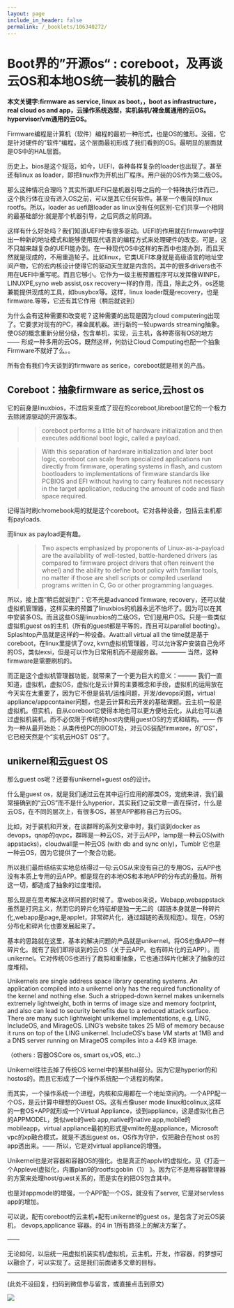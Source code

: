 ```yaml
---
layout: page
include_in_header: false
permalink: /_booklets/106340272/
---
```

Boot界的”开源os“ : coreboot，及再谈云OS和本地OS统一装机的融合
=====

__本文关键字:firmware as service, linux as boot，，boot as infrastructure，real cloud os and app，云操作系统选型，实机装机/裸金属通用的云OS。hypervisor/vm通用的云OS。__

Firmware编程是计算机（软件）编程的最初一种形式，也是OS的雏形。没错，它是针对硬件的”软件“编程。这个层面最初形成了我们看到的OS。最明显的层面就是OS中的HAL层面。

历史上。bios是这个规范，如今，UEFI，各种各样复杂的loader也出现了。甚至还有linux as loader，即把linux作为开机出厂程序。用户装的OS作为第二级OS。

那么这种情况合理吗？其实所谓UEFI只是机器引导之后的一个特殊执行体而已，这个执行体在没有进入OS之前，可以是其它任何软件。甚至一个极简的linux rootfs。所以，loader as uefi跟loader as linux没有任何区别-它们共享一个相同的最基础部分:就是那个机器引导，之后同质之前同源。

这样有什么好处吗？我们知道UEFI中有很多驱动。UEFI的作用就在firmware中提出一种新的地址模式和能够使用现代语言的编程方式来处理硬件的改变。可是，这不只越来越复杂的UEFI能办到。在一种现代OS中这样的东西中也能办到，而且天然就是现成的，不用重造轮子。比如linux，它类UEFI本身就是高级语言的地址空间产物，它的宏内核设计使得它的驱动天生就是内含的。其中的很多drivers也不用在UEFI中重写呢。而且它够小。它作为一级主板预置程序可以发挥像WINPE，LINUXPE,syno web assist,osx recovery一样的作用，而且，除此之外，os还能兼能提供现成的工具，如busybox等。这样，linux loader既是recovery，也是firmware.等等，它还有其它作用（稍后就说到）

为什么会有这种需要和改变呢？这种需要的出现是因为cloud computering出现了。它要求对现有的PC，裸金属机器。进行新的一轮upwards streaming抽象。使OS的概念重新分层分级，包含单机，实现，云主机，各种寄宿有OS的地方 —— 形成一种多用的云OS，既然这样，何妨让Cloud Computing也配一个抽象Firmware不就好了么。。

所有会有我们今天谈到的firmware as serice，coreboot就是相关的产品。

Coreboot：抽象firmware as serice,云host os
-----

它的前身是linuxbios，不过后来变成了现在的coreboot,libreboot是它的一个极力去除闭源驱动的开源版本。

>>coreboot performs a little bit of hardware initialization and then executes additional boot logic, called a payload.

>>With this separation of hardware initialization and later boot logic, coreboot can scale from specialized applications run directly from firmware, operating systems in flash, and custom bootloaders to implementations of firmware standards like PCBIOS and EFI without having to carry features not necessary in the target application, reducing the amount of code and flash space required.


记得当时刷chromebook用的就是这个coreboot。它对各种设备，包括云主机都有payloads.

而linux as payload更有趣。

>>Two aspects emphasized by proponents of Linux-as-a-payload are the availability of well-tested, battle-hardened drivers (as compared to firmware project drivers that often reinvent the wheel) and the ability to define boot policy with familiar tools, no matter if those are shell scripts or compiled userland programs written in C, Go or other programming languages.


所以，接上面“稍后就说到”：它不光是advanced firmware, recovery，还可以做虚拟机管理器，这样买来的预置了linuxbios的机器永远不怕坏了。因为可以在其中安装多OS。而且这些OS是linuxbios的二级OS，它们是用户OS。只是一些类似虚拟机guest os的主机（所有的guest都是平等的，而且可以parallel booting）。Splashtop产品就是这样的一种设备。Avatt:all virtual all the time就是基于coreboot，在linux里提供了ovz, kvm虚拟机管理器，可以允许客户安装自己免坏的OS，类似exsi，但是可以作为日常用机而不是服务器。———— 当然，这种firmware是需要刷机的。

而正是这个虚拟机管理器功能，就带来了一个更为巨大的意义：——— 我们一直知道，虚拟机，虚拟OS，虚拟化是云计算的主要概念和手段，虚拟机的运用放在今天实在太重要了，因为它不但是装机/运维问题，开发/devops问题，virtual appliance/appcontainer问题，也是云计算和云开发的基础课题。云主机一般是虚拟机。但实机，自从coreboot它使得本地也可以更方便地云化，从此也可以通过虚拟机装机。而不必仅限于传统的host内使用guestOS的方式和结构。—— 作为一种从最开始处：从类传统PC的BOOT处，对云OS装配firmware，的”OS”，它已经天然是个“实机云HOST OS”了。

unikernel和云guest OS
-----

那么guest os呢？还要有unikernel+guest os的设计。

什么是guest os，就是我们通过云在其中运行应用的那类OS，宠统来讲，我们最常接确到的“云OS”而不是什么hyperior，其实我们之前文章一直在探讨，什么是云OS，在不同的层次上，有很多OS，甚至APP都称自己为云OS。

比如，对于装机和开发，在谈群晖的系列文章中时，我们谈到docker as devops，qnap的qvpc，群晖是一种云OS，对于云APP，lamp是一种云OS(with appstacks)，cloudwall是一种云OS (with db and sync only)，Tumblr 它也是一种云OS，因为它提供了一个聚合功能。

所以我们最后结结实实地总结得过一句:云OS从来没有自己的专用OS，云APP也没有本质上专用的云APP。都是现在的本地OS和本地APP的分布式的叠加。所有这一切，都造成了抽象的过度堆彻。

那么现是在思考解决这样问题的时候了。拿webos来说，Webapp,webappstack虽然是打洞主义，然而它的碎片化特征却是独一无二的（超链本身就是一种碎片化,webapp是page,是applet，非常碎片化，通过超链的表现相连）。现在，OS的分布化和碎片化也要发展起来了。

基本的思路就在这里，基本的解决问题的产品就是unikernel。将OS也像APP一样碎片化。就有了我们即将谈到的云OS（关于云APP。也有碎片化的云APP）。而unikernel。它对传统OS也进行了裁剪和重抽象，它也通过碎片化解决了抽象的过度堆彻。

Unikernels are single address space library operating systems. An application compiled into a unikernel only has the required functionality of the kernel and nothing else. Such a stripped-down kernel makes unikernels extremely lightweight, both in terms of image size and memory footprint, and also can lead to security benefits due to a reduced attack surface. There are many such lightweight unikernel implementations, e.g, LING, IncludeOS, and MirageOS. LING’s website takes 25 MB of memory because it runs on top of the LING unikernel. IncludeOS’s base VM starts at 1MB and a DNS server running on MirageOS compiles into a 449 KB image.

（others : 容器OSCore os, smart os,vOS, etc..）

Unikernel往往去掉了传统OS kernel中的某些hal部分。因为它是hyperior的和hostos的。而且它形成了一个操作系统配一个进程的构架。

而其实，一个操作系统一个进程，内核和应用都在一个地址空间内。一个APP配一个OS，是云计算中理想的Guest OS。这有点像user mode linux和colinux,这样的一套OS+APP就形成一个Virtual Appliance，谈到appliance，这是虚拟化自己的APPMODEL，类似web的web app,native的native app,mobile的mobileapp，virtual appliance最初的形式是vmlite的是appliance，Microsoft vpc的xp融合模式，就是不透出guest os，OS作为守护，仅把融合在host os的app透出来。—— 所以，它是对virtual appliance的增强。

Unikernel也是对容器和容器OS的强化。也是真正的applvl的虚拟化。见《打造一个Applevel虚拟化，内置plan9的rootfs:goblin（1） 》。因为它不是用容器管理器的方案来处理host/guest关系的，而是实在的把OS包含其中。

也是对appmodel的增强，一个APP配一个OS，就没有了server, 它是对servless app的增加。

可以说，配有coreboot的云主机+配有unikernel的guest os，是包含了对云OS装机， devops,applicance 容器。的4 in 1所有路径上的解决方案了。

——


无论如何，以后统一用虚拟机装实机/虚拟机，云主机，开发，作容器，的梦想可以融合了，可以实现了。这是我们前面诸多文章的目标。



-----


(此处不设回复，扫码到微信参与留言，或直接点击到原文)

![](/p/106340272/qrcode.png)

<!-- Markdeep: -->
<meta charset="utf-8">
<link rel="stylesheet" href="../../res/aloha.css?">

<script src="../../res/markdeep.min.js" charset="utf-8"></script>



